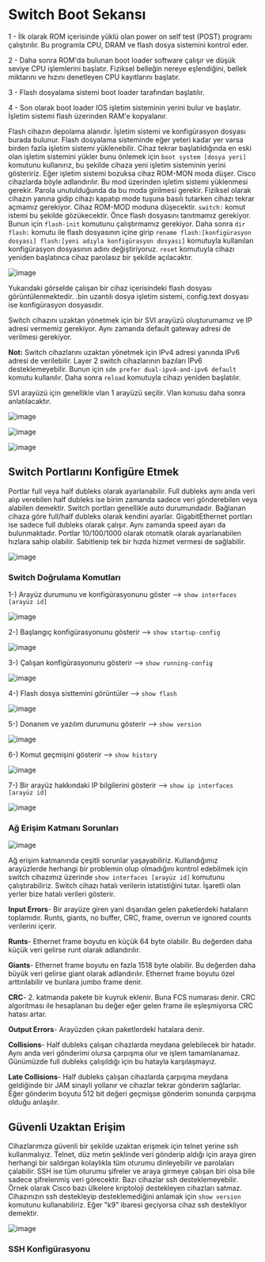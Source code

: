 
# Switch Boot Sekansı

1 - İlk olarak ROM içerisinde yüklü olan power on self test (POST) programı çalıştırılır. Bu programla CPU, DRAM ve flash dosya sistemini kontrol eder.

2 - Daha sonra ROM'da bulunan boot loader software çalışır ve düşük seviye CPU işlemlerini başlatır. Fiziksel belleğin nereye eşlendiğini, bellek miktarını ve hızını denetleyen CPU kayıtlarını başlatır.

3 - Flash dosyalama sistemi boot loader tarafından başlatılır.

4 - Son olarak boot loader IOS işletim sisteminin yerini bulur ve başlatır. İşletim sistemi flash üzerinden RAM'e kopyalanır. 

Flash cihazın depolama alanıdır. İşletim sistemi ve konfigürasyon dosyası burada bulunur. Flash dosyalama sisteminde eğer yeteri kadar yer varsa birden fazla işletim sistemi yüklenebilir. Cihaz tekrar başlatıldığında en eski olan işletim sistemini yükler bunu önlemek için `boot system [dosya yeri]` komutunu kullanırız, bu şekilde cihaza yeni işletim sisteminin yerini gösteririz. Eğer işletim sistemi bozuksa cihaz ROM-MON moda düşer. Cisco cihazlarda böyle adlandırılır. Bu mod üzerinden işletim sistemi yüklenmesi gerekir. Parola unutulduğunda da bu moda girilmesi gerekir. Fiziksel olarak cihazın yanına gidip cihazı kapatıp mode tuşuna basılı tutarken cihazı tekrar açmamız gerekiyor. Cihaz ROM-MOD moduna düşecektir. `switch:` komut istemi bu şekilde gözükecektir. Önce flash dosyasını tanıtmamız gerekiyor. Bunun için `flash-init` komutunu çalıştırmamız gerekiyor. Daha sonra `dir flash:` komutu ile flash dosyasının içine girip `rename flash:[konfigürasyon dosyası] flash:[yeni adıyla konfigürasyon dosyası]` komutuyla kullanılan konfigürasyon dosyasının adını değiştiriyoruz. `reset` komutuyla cihazı yeniden başlatınca cihaz parolasız bir şekilde açılacaktır. 

![image](https://user-images.githubusercontent.com/70758694/178928657-fa0ba680-821b-4791-8569-2fc0ea76094f.png)

Yukarıdaki görselde çalışan bir cihaz içerisindeki flash dosyası görüntülenmektedir. .bin uzantılı dosya işletim sistemi, config.text dosyası ise konfigürasyon dosyasıdır. 

Switch cihazını uzaktan yönetmek için bir SVI arayüzü oluşturumamız ve IP adresi vermemiz gerekiyor. Aynı zamanda default gateway adresi de verilmesi gerekiyor. 

**Not:** Switch cihazlarını uzaktan yönetmek için IPv4 adresi yanında IPv6 adresi de verilebilir. Layer 2 switch cihazlarının bazıları IPv6 desteklemeyebilir. Bunun için  `sdm prefer dual-ipv4-and-ipv6 default` komutu kullanılır. Daha sonra `reload` komutuyla cihazı yeniden başlatılır. 


SVI arayüzü için genellikle vlan 1 arayüzü seçilir. Vlan konusu daha sonra anlatılacaktır. 

![image](https://user-images.githubusercontent.com/70758694/178953244-57884447-f658-413c-83aa-41c94afe8b34.png)

![image](https://user-images.githubusercontent.com/70758694/178953847-66b4f539-e360-4990-8a0d-988903a2ae72.png)

![image](https://user-images.githubusercontent.com/70758694/178954253-e2194e23-c6f6-4bf6-ba27-855be94c1a87.png)

## Switch Portlarını Konfigüre Etmek

Portlar full veya half dubleks olarak ayarlanabilir. Full dubleks aynı anda veri alıp verebilen half dubleks ise birim zamanda sadece veri gönderebilen veya alabilen demektir. Switch portları genellikle auto durumundadır. Bağlanan cihaza göre full/half dubleks olarak kendini ayarlar. GigabitEthernet portları ise sadece full dubleks olarak çalışır. Aynı zamanda speed ayarı da bulunmaktadır. Portlar 10/100/1000 olarak otomatik olarak ayarlanabilen hızlara sahip olabilir. Sabitlenip  tek bir hızda hizmet vermesi de sağlabilir. 

![image](https://user-images.githubusercontent.com/70758694/178958176-bb0f2e27-ff83-4d78-9934-c7262e67c7c7.png)

### Switch Doğrulama Komutları

1-) Arayüz durumunu ve konfigürasyonunu göster --> `show interfaces [arayüz id]`

![image](https://user-images.githubusercontent.com/70758694/178963042-7eea1e66-c6c2-4b5a-92dd-c4b647b6f0f8.png)

2-) Başlangıç konfigürasyonunu gösterir --> `show startup-config`

![image](https://user-images.githubusercontent.com/70758694/178963423-305ae119-aedd-48be-a64c-e8071b8b2d24.png)

3-) Çalışan konfigürasyonunu gösterir --> `show running-config`

![image](https://user-images.githubusercontent.com/70758694/178963693-a5112dd2-5382-4ab1-b58f-da8b8e547016.png)

4-) Flash dosya sisttemini görüntüler --> `show flash`

![image](https://user-images.githubusercontent.com/70758694/178963936-f7cc99b0-ce24-491f-a4ab-ba11882cab19.png)

5-) Donanım ve yazılım durumunu gösterir --> `show version`

![image](https://user-images.githubusercontent.com/70758694/178964315-620e391c-7f7c-4164-afab-126405d58b3f.png)
 
6-) Komut geçmişini gösterir --> `show history`

![image](https://user-images.githubusercontent.com/70758694/178965137-88ba9a38-eb4c-426a-9530-b90457103e0d.png)

7-) Bir arayüz hakkındaki IP bilgilerini gösterir --> `show ip interfaces [arayüz id]`

![image](https://user-images.githubusercontent.com/70758694/179165720-be33cbc3-e1fc-4d4e-9cd1-9f3b0670df34.png)

### Ağ Erişim Katmanı Sorunları

![image](https://user-images.githubusercontent.com/70758694/179168849-1bab4ed6-10be-4f55-a0aa-fbb6416032b5.png)


Ağ erişim katmanında çeşitli sorunlar yaşayabiliriz. Kullandığımız arayüzlerde herhangi bir problemin olup olmadığını kontrol edebilmek için switch cihazımız üzerinde `show interfaces [arayüz id]` komutunu çalıştırabiliriz. Switch cihazı hatalı verilerin istatistiğini tutar. İşaretli olan yerler bize hatalı verileri gösterir.

**Input Errors**- Bir arayüze giren yani dışarıdan gelen paketlerdeki hataların toplamıdır. Runts, giants, no buffer, CRC, frame, overrun ve ignored counts verilerini içerir.

**Runts**- Ethernet frame boyutu en küçük 64 byte olabilir. Bu değerden daha küçük veri gelirse runt olarak adlandırılır. 

**Giants**- Ethernet frame boyutu en fazla 1518 byte olabilir. Bu değerden daha büyük veri gelirse giant olarak adlandırılır. Ethernet frame boyutu özel arttırılabilir ve bunlara jumbo frame denir.

**CRC**- 2. katmanda pakete bir kuyruk eklenir. Buna FCS numarası denir. CRC algoritması ile hesaplanan bu değer eğer gelen frame ile eşleşmiyorsa CRC hatası artar. 

**Output Errors**- Arayüzden çıkan paketlerdeki hatalara denir. 

**Collisions**- Half dubleks çalışan cihazlarda meydana gelebilecek bir hatadır. Aynı anda veri gönderimi olursa çarpışma olur ve işlem tamamlanamaz. Günümüzde full dubleks çalışıldığı için bu hatayla karşılaşmayız.

**Late Collisions**- Half dubleks çalışan cihazlarda çarpışma meydana geldiğinde bir JAM sinayli yollanır ve cihazlar tekrar gönderim sağlarlar. Eğer gönderim boyutu 512 bit değeri geçmişse gönderim sonunda çarpışma olduğu anlaşılır. 

## Güvenli Uzaktan Erişim

Cihazlarımıza güvenli bir şekilde uzaktan erişmek için telnet yerine ssh kullanmalıyız. Telnet, düz metin şeklinde veri gönderip aldığı için araya giren herhangi bir saldırgan kolaylıkla tüm oturumu dinleyebilir ve parolaları çalabilir. SSH ise tüm oturumu şifreler ve araya girmeye çalışan biri olsa bile sadece şifrelenmiş veri görecektir. Bazı cihazlar ssh desteklemeyebilir. Örnek olarak Cisco bazı ülkelere kriptoloji destekleyen cihazları satmaz. Cihazınızın ssh destekleyip desteklemediğini anlamak için `show version` komutunu kullanabiliriz. Eğer "k9" ibaresi geçiyorsa cihaz ssh destekliyor demektir.

![image](https://user-images.githubusercontent.com/70758694/179174609-544bf16e-7c05-408a-8885-d63b0847f7ac.png)


### SSH Konfigürasyonu






